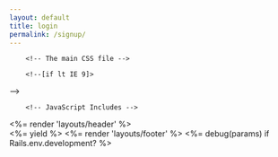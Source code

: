 ```yaml
---
layout: default
title: login
permalink: /signup/
---
```

<!--registration--> 
<!--<!DOCTYPE html>-->
<!--<html>-->
<!--<head>-->
<!--<title>Registration form</title>-->
<!--<style>-->
<!--</style>-->
<!--</head>-->
<!--<body>-->
<!--<form name="registration" method="post" action="registration.php">-->
<!-- we will create registration.php after registration.html -->
<!--EMAIL-ID:<input type="text" name="email" value=""></br>-->
<!--PASSWORD:<input type="text" name="password" value=""></br>-->
<!--RE-PASSWORD:<input type="text" name="repassword" value=""></br>-->
<!--First name:<input type = "text" name = "first_name" value = ""></br>-->
<!--Last name: <input type = "text" name = "last_name" value = ""></br>-->
<!--City: <input type = "text" name = "city" value = ""></br>-->
<!--Zipcode: <input type = "text" name = "zipcode" value = ""></br>-->
<!--Age: <input type = "text" name = "age" value = ""></br>-->
<!--<input type="submit" name="submit" value="submit">-->
<!--</form>-->
<!--ai ya-->
<!--</body>-->
<!--</html>-->
<!--<html>-->

<!--	<head>-->
<!--		<meta charset="utf-8"/>-->
<!--		<title>Tutorial: Super Simple Registration System With PHP &amp; MySQL</title>-->

		<!-- The main CSS file -->
<!--		<link href="assets/css/style.css" rel="stylesheet" />-->

		<!--[if lt IE 9]>
<!--			<script src="http://html5shiv.googlecode.com/svn/trunk/html5.js"></script>-->
<!--		<![endif]-->-->
<!--		<script><input type="button" onclick="location.href='http://edify101.org/emailconf';" value="Register" />-->
<!--		</script>-->
<!--		<style>-->
<!--		<a href="http://edify101.org/emailconf" class="button">Register</a>-->
<!--		a.button {-->
<!--    webkit-appearance: button;-->
<!--    moz-appearance: button;-->
<!--    appearance: button;-->

<!--    text-decoration: none;-->
<!--    color: initial;-->
<!--}-->
<!--</style>-->
<!--	</head>-->

<!--	<body>-->

<!--		<form id="login-register" method="post" action="emailconf.md">-->

<!--			<h1>Register</h1>-->
<!--			<input type="text" placeholder="your@email.com" name="email" autofocus />-->
<!--			<p>Enter your email address above and we will send <br />you a login link.</p>-->
<!--			<form action="http://edify101.org/emailconf">-->
<!--    <input type="submit" value="Register">-->
<!--</form>-->
<!--			<span></span>-->

<!--		</form>-->

		<!-- JavaScript Includes -->
<!--		<script src="http://cdnjs.cloudflare.com/ajax/libs/jquery/1.10.2/jquery.min.js"></script>-->
<!--		<script src="assets/js/script.js"></script>-->

<!--	</body>-->

<!DOCTYPE html>
<html>
  <body>
    <%= render 'layouts/header' %>
    <div class="container">
      <%= yield %>
      <%= render 'layouts/footer' %>
      <%= debug(params) if Rails.env.development? %>
    </div>
  </body>
</html>
